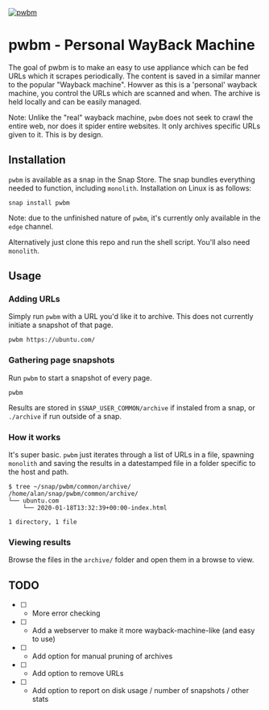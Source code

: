 [![pwbm](https://snapcraft.io//pwbm/badge.svg)](https://snapcraft.io/pwbm)

# pwbm - Personal WayBack Machine

The goal of pwbm is to make an easy to use appliance which can be fed URLs which it scrapes periodically. The content is saved in a similar manner to the popular "Wayback machine". Howver as this is a 'personal' wayback machine, you control the URLs which are scanned and when. The archive is held locally and can be easily managed.

Note: Unlike the "real" wayback machine, `pwbm` does not seek to crawl the entire web, nor does it spider entire websites. It only archives specific URLs given to it. This is by design.

## Installation

`pwbm` is available as a snap in the Snap Store. The snap bundles everything needed to function, including `monolith`. Installation on Linux is as follows:

`snap install pwbm`

Note: due to the unfinished nature of `pwbm`, it's currently only available in the `edge` channel. 

Alternatively just clone this repo and run the shell script. You'll also need `monolith`.

## Usage

### Adding URLs

Simply run `pwbm` with a URL you'd like it to archive. This does not currently initiate a snapshot of that page.

`pwbm https://ubuntu.com/`

### Gathering page snapshots

Run `pwbm` to start a snapshot of every page.

`pwbm`

Results are stored in `$SNAP_USER_COMMON/archive` if instaled from a snap, or `./archive` if run outside of a snap. 

### How it works

It's super basic. `pwbm` just iterates through a list of URLs in a file, spawning `monolith` and saving the results in a datestamped file in a folder specific to the host and path. 

```
$ tree ~/snap/pwbm/common/archive/
/home/alan/snap/pwbm/common/archive/
└── ubuntu.com
    └── 2020-01-18T13:32:39+00:00-index.html

1 directory, 1 file
```

### Viewing results

Browse the files in the `archive/` folder and open them in a browse to view.


## TODO

  - [ ] - More error checking
  - [ ] - Add a webserver to make it more wayback-machine-like (and easy to use)
  - [ ] - Add option for manual pruning of archives
  - [ ] - Add option to remove URLs
  - [ ] - Add option to report on disk usage / number of snapshots / other stats
